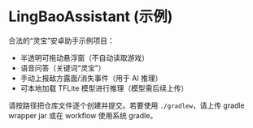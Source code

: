 # LingBaoAssistant (示例)

合法的“灵宝”安卓助手示例项目：
- 半透明可拖动悬浮窗（不自动读取游戏）
- 语音问答（关键词“灵宝”）
- 手动上报敌方露面/消失事件（用于 AI 推理）
- 可本地加载 TFLite 模型进行推理（模型需后续上传）

请按路径把仓库文件逐个创建并提交。若要使用 `./gradlew`，请上传 gradle wrapper jar 或在 workflow 使用系统 gradle。
